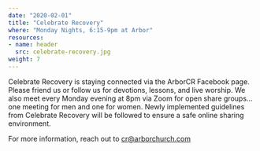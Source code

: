 ```yaml
---
date: "2020-02-01"
title: "Celebrate Recovery"
where: "Monday Nights, 6:15-9pm at Arbor"
resources:
- name: header
  src: celebrate-recovery.jpg
weight: 7
---
```


Celebrate Recovery is staying connected via the ArborCR Facebook page. Please friend us or follow us for devotions, lessons, and live worship. We also meet every Monday evening at 8pm via Zoom for open share groups... one meeting for men and one for women. Newly implemented guidelines from Celebrate Recovery will be followed to ensure a safe online sharing environment.

For more information, reach out to cr@arborchurch.com



